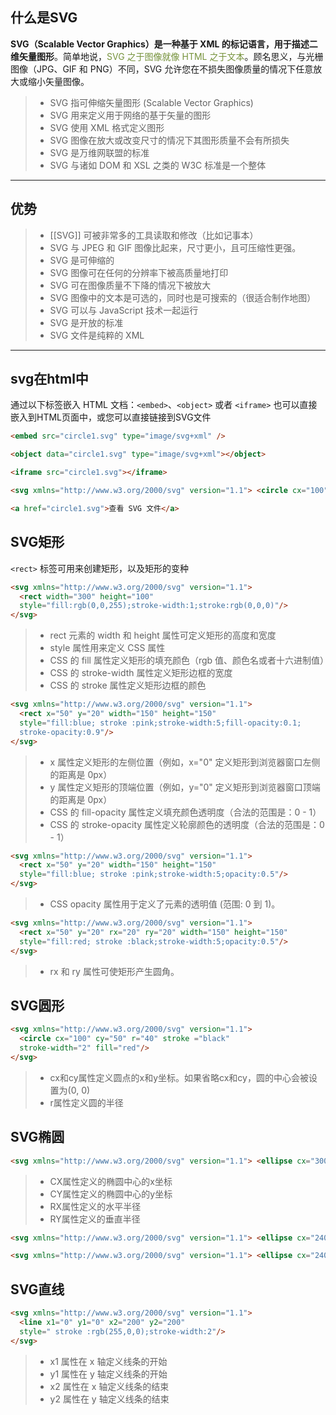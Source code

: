## 什么是SVG
**SVG（Scalable Vector Graphics）是一种基于 XML 的标记语言，用于描述二维矢量图形**。简单地说，<font color="#76923c">SVG 之于图像就像 HTML 之于文本</font>。顾名思义，与光栅图像（JPG、GIF 和 PNG）不同，SVG 允许您在不损失图像质量的情况下任意放大或缩小矢量图像。
> -   SVG 指可伸缩矢量图形 (Scalable Vector Graphics)
> -   SVG 用来定义用于网络的基于矢量的图形
> -   SVG 使用 XML 格式定义图形
> -   SVG 图像在放大或改变尺寸的情况下其图形质量不会有所损失
> -   SVG 是万维网联盟的标准
> -   SVG 与诸如 DOM 和 XSL 之类的 W3C 标准是一个整体

---

## 优势
> -   [[SVG]] 可被非常多的工具读取和修改（比如记事本）
> -   SVG 与 JPEG 和 GIF 图像比起来，尺寸更小，且可压缩性更强。
> -   SVG 是可伸缩的
> -   SVG 图像可在任何的分辨率下被高质量地打印
> -   SVG 可在图像质量不下降的情况下被放大
> -   SVG 图像中的文本是可选的，同时也是可搜索的（很适合制作地图）
> -   SVG 可以与 JavaScript 技术一起运行
> -   SVG 是开放的标准
> -   SVG 文件是纯粹的 XML

---
## svg在html中
通过以下标签嵌入 HTML 文档：`<embed>`、`<object>` 或者 `<iframe>`
也可以直接嵌入到HTML页面中，或您可以直接链接到SVG文件
```html
<embed src="circle1.svg" type="image/svg+xml" />
```

```html
<object data="circle1.svg" type="image/svg+xml"></object>
```

```html
<iframe src="circle1.svg"></iframe>
```

```html
<svg xmlns="http://www.w3.org/2000/svg" version="1.1"> <circle cx="100" cy="50" r="40" stroke="black" stroke-width="2" fill="red" /> </svg>
```

```html
<a href="circle1.svg">查看 SVG 文件</a>
```

## SVG矩形
`<rect>` 标签可用来创建矩形，以及矩形的变种
```html
<svg xmlns="http://www.w3.org/2000/svg" version="1.1">  
  <rect width="300" height="100"  
  style="fill:rgb(0,0,255);stroke-width:1;stroke:rgb(0,0,0)"/>  
</svg>
```
> -   rect 元素的 width 和 height 属性可定义矩形的高度和宽度
> -   style 属性用来定义 CSS 属性
> -   CSS 的 fill 属性定义矩形的填充颜色（rgb 值、颜色名或者十六进制值）
> -   CSS 的 stroke-width 属性定义矩形边框的宽度
> -   CSS 的 stroke 属性定义矩形边框的颜色
```html
<svg xmlns="http://www.w3.org/2000/svg" version="1.1">  
  <rect x="50" y="20" width="150" height="150"  
  style="fill:blue; stroke :pink;stroke-width:5;fill-opacity:0.1;  
  stroke-opacity:0.9"/>  
</svg>
```
> -   x 属性定义矩形的左侧位置（例如，x="0" 定义矩形到浏览器窗口左侧的距离是 0px）
> -   y 属性定义矩形的顶端位置（例如，y="0" 定义矩形到浏览器窗口顶端的距离是 0px）
> -   CSS 的 fill-opacity 属性定义填充颜色透明度（合法的范围是：0 - 1）
> -   CSS 的 stroke-opacity 属性定义轮廓颜色的透明度（合法的范围是：0 - 1）
```html
<svg xmlns="http://www.w3.org/2000/svg" version="1.1">  
  <rect x="50" y="20" width="150" height="150"  
  style="fill:blue; stroke :pink;stroke-width:5;opacity:0.5"/>  
</svg>
```
> -   CSS opacity 属性用于定义了元素的透明值 (范围: 0 到 1)。
```html
<svg xmlns="http://www.w3.org/2000/svg" version="1.1">  
  <rect x="50" y="20" rx="20" ry="20" width="150" height="150"  
  style="fill:red; stroke :black;stroke-width:5;opacity:0.5"/>  
</svg>
```
> -   rx 和 ry 属性可使矩形产生圆角。
## SVG圆形
```html
<svg xmlns="http://www.w3.org/2000/svg" version="1.1">  
  <circle cx="100" cy="50" r="40" stroke ="black"  
  stroke-width="2" fill="red"/>  
</svg>
```
> -   cx和cy属性定义圆点的x和y坐标。如果省略cx和cy，圆的中心会被设置为(0, 0)
> -   r属性定义圆的半径
## SVG椭圆
```html
<svg xmlns="http://www.w3.org/2000/svg" version="1.1"> <ellipse cx="300" cy="80" rx="100" ry="50" style="fill:yellow; stroke :purple;stroke-width:2"/> </svg>
```
> -   CX属性定义的椭圆中心的x坐标
> -   CY属性定义的椭圆中心的y坐标
> -   RX属性定义的水平半径
> -   RY属性定义的垂直半径

```html
<svg xmlns="http://www.w3.org/2000/svg" version="1.1"> <ellipse cx="240" cy="100" rx="220" ry="30" style="fill:purple"/> <ellipse cx="220" cy="70" rx="190" ry="20" style="fill:lime"/> <ellipse cx="210" cy="45" rx="170" ry="15" style="fill:yellow"/> </svg>
```

```html
<svg xmlns="http://www.w3.org/2000/svg" version="1.1"> <ellipse cx="240" cy="50" rx="220" ry="30" style="fill:yellow"/> <ellipse cx="220" cy="50" rx="190" ry="20" style="fill:white"/> </svg>
```

## SVG直线
```html
<svg xmlns="http://www.w3.org/2000/svg" version="1.1">  
  <line x1="0" y1="0" x2="200" y2="200"  
  style=" stroke :rgb(255,0,0);stroke-width:2"/>  
</svg>
```
> -   x1 属性在 x 轴定义线条的开始
> -   y1 属性在 y 轴定义线条的开始
> -   x2 属性在 x 轴定义线条的结束
> -   y2 属性在 y 轴定义线条的结束